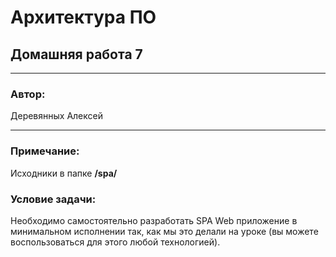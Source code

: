 # Архитектура ПО
## Домашняя работа 7
* **
### Автор:
Деревянных Алексей
* **
### Примечание:

Исходники в папке **/spa/**

### Условие задачи:

Необходимо самостоятельно разработать SPA Web приложение в минимальном исполнении так, как мы это делали на уроке (вы можете воспользоваться для этого любой технологией).
